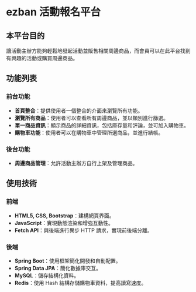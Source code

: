 # ezban 活動報名平台

## 本平台目的
讓活動主辦方能夠輕鬆地發起活動並販售相關周邊商品，而會員可以在此平台找到有興趣的活動或購買周邊商品。

## 功能列表

### 前台功能
- **首頁整合**：提供使用者一個整合的介面來瀏覽所有功能。
- **瀏覽所有商品**：使用者可以查看所有周邊商品，並以類別進行篩選。
- **單一商品資訊**：顯示商品的詳細資訊，包括庫存量和評論，並可加入購物車。
- **購物車功能**：使用者可以在購物車中管理所選商品，並進行結帳。

### 後台功能
- **周邊商品管理**：允許活動主辦方自行上架及管理商品。

## 使用技術

### 前端
- **HTML5, CSS, Bootstrap**：建構網頁界面。
- **JavaScript**：實現動態渲染和增強互動性。
- **Fetch API**：與後端進行異步 HTTP 請求，實現前後端分離。

### 後端
- **Spring Boot**：使用框架簡化開發和自動配置。
- **Spring Data JPA**：簡化數據庫交互。
- **MySQL**：儲存結構化資料。
- **Redis**：使用 Hash 結構存儲購物車資料，提高讀寫速度。



 
 
